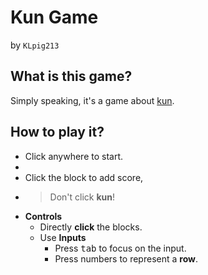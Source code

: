 # Kun Game
by `KLpig213`

## What is this game?

Simply speaking, it's a game about [kun](https://klpig.github.io/KunGame/resources/kun.png).

## How to play it?

+ Click anywhere to start.
+ 
+ Click the block to add score,
+ > Don't click **kun**!
+ **Controls**
  + Directly **click** the blocks.
  + Use  **Inputs**
    + Press <kbd>tab</kbd> to focus on the input.
    + Press numbers to represent a **row**.

